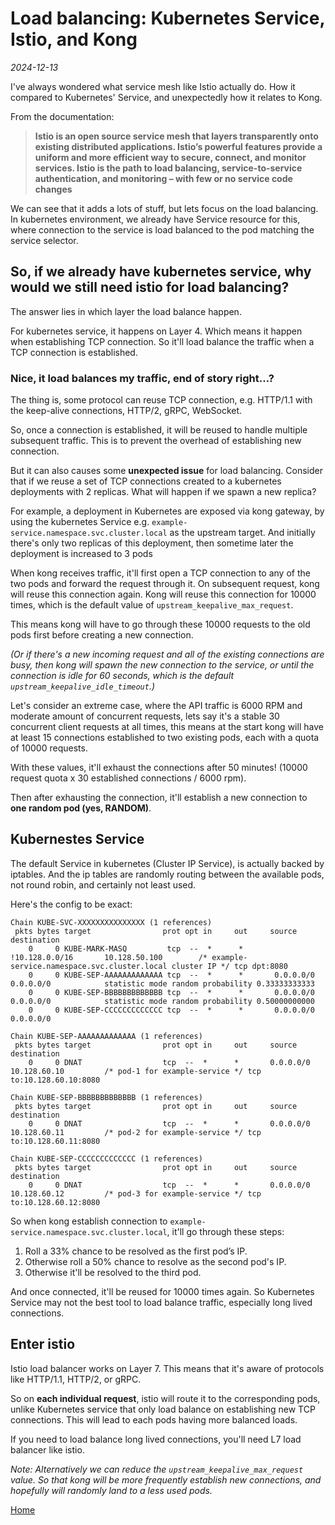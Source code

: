 # Load balancing: Kubernetes Service, Istio, and Kong

*2024-12-13*

I've always wondered what service mesh like Istio actually do. How it compared to Kubernetes' Service, and unexpectedly how it relates to Kong.

From the documentation:

> **Istio is an open source service mesh that layers transparently onto existing distributed applications. Istio’s powerful features provide a uniform and more efficient way to secure, connect, and monitor services. Istio is the path to load balancing, service-to-service authentication, and monitoring – with few or no service code changes**

We can see that it adds a lots of stuff, but lets focus on the load balancing. In kubernetes environment, we already have Service resource for this, where connection to the service is load balanced to the pod matching the service selector.

## So, if we already have kubernetes service, why would we still need istio for load balancing?

The answer lies in which layer the load balance happen.

For kubernetes service, it happens on Layer 4. Which means it happen when establishing TCP connection. So it'll load balance the traffic when a TCP connection is established. 

### Nice, it load balances my traffic, end of story right…?

The thing is, some protocol can reuse TCP connection, e.g. HTTP/1.1 with the keep-alive connections, HTTP/2, gRPC, WebSocket.

So, once a connection is established, it will be reused to handle multiple subsequent traffic. This is to prevent the overhead of establishing new connection.

But it can also causes some **unexpected issue** for load balancing. Consider that if we reuse a set of TCP connections created to a kubernetes deployments with 2 replicas. What will happen if we spawn a new replica?

For example, a deployment in Kubernetes are exposed via kong gateway, by using the kubernetes Service e.g. `example-service.namespace.svc.cluster.local` as the upstream target. And initially there's only two replicas of this deployment, then sometime later the deployment is increased to 3 pods

When kong receives traffic, it'll first open a TCP connection to any of the two pods and forward the request through it. On subsequent request, kong will reuse this connection again. Kong will reuse this connection for 10000 times, which is the default value of `upstream_keepalive_max_request`.

This means kong will have to go through these 10000 requests to the old pods first before creating a new connection. 

*(Or if there's a new incoming request and all of the existing connections are busy, then kong will spawn the new connection to the service, or until the connection is idle for 60 seconds, which is the default `upstream_keepalive_idle_timeout`.)*

Let's consider an extreme case, where the API traffic is 6000 RPM and moderate amount of concurrent requests, lets say it's a stable 30 concurrent client requests at all times, this means at the start kong will have at least 15 connections established to two existing pods, each with a quota of 10000 requests.

With these values, it'll exhaust the connections after 50 minutes! (10000 request quota x 30 established connections / 6000 rpm).

Then after exhausting the connection, it'll establish a new connection to **one random pod (yes, RANDOM)**.

## Kubernestes Service

The default Service in kubernetes (Cluster IP Service), is actually backed by iptables. And the ip tables are randomly routing between the available pods, not round robin, and certainly not least used.

Here's the config to be exact:

```
Chain KUBE-SVC-XXXXXXXXXXXXXXX (1 references)
 pkts bytes target                prot opt in     out     source               destination         
    0     0 KUBE-MARK-MASQ         tcp  --  *      *      !10.128.0.0/16       10.128.50.100        /* example-service.namespace.svc.cluster.local cluster IP */ tcp dpt:8080
    0     0 KUBE-SEP-AAAAAAAAAAAAA tcp  --  *      *       0.0.0.0/0           0.0.0.0/0            statistic mode random probability 0.33333333333
    0     0 KUBE-SEP-BBBBBBBBBBBBB tcp  --  *      *       0.0.0.0/0           0.0.0.0/0            statistic mode random probability 0.50000000000
    0     0 KUBE-SEP-CCCCCCCCCCCCC tcp  --  *      *       0.0.0.0/0           0.0.0.0/0            

Chain KUBE-SEP-AAAAAAAAAAAAA (1 references)
 pkts bytes target                prot opt in     out     source               destination         
    0     0 DNAT                  tcp  --  *      *       0.0.0.0/0           10.128.60.10         /* pod-1 for example-service */ tcp to:10.128.60.10:8080

Chain KUBE-SEP-BBBBBBBBBBBBB (1 references)
 pkts bytes target                prot opt in     out     source               destination         
    0     0 DNAT                  tcp  --  *      *       0.0.0.0/0           10.128.60.11         /* pod-2 for example-service */ tcp to:10.128.60.11:8080

Chain KUBE-SEP-CCCCCCCCCCCCC (1 references)
 pkts bytes target                prot opt in     out     source               destination         
    0     0 DNAT                  tcp  --  *      *       0.0.0.0/0           10.128.60.12         /* pod-3 for example-service */ tcp to:10.128.60.12:8080
```

So when kong establish connection to `example-service.namespace.svc.cluster.local`, it'll go through these steps:

1. Roll a 33% chance to be resolved as the first pod’s IP.
2. Otherwise roll a 50% chance to resolve as the second pod's IP.
3. Otherwise it'll be resolved to the third pod.

And once connected, it'll be reused for 10000 times again. So Kubernetes Service may not the best tool to load balance traffic, especially long lived connections.

## Enter istio

Istio load balancer works on Layer 7. This means that it's aware of protocols like HTTP/1.1, HTTP/2, or gRPC.

So on **each individual request**, istio will route it to the corresponding pods, unlike Kubernetes service that only load balance on establishing new TCP connections. This will lead to each pods having more balanced loads.

If you need to load balance long lived connections, you'll need L7 load balancer like istio.

*Note: Alternatively we can reduce the `upstream_keepalive_max_request` value. So that kong will be more frequently establish new connections, and hopefully will randomly land to a less used pods.*

[Home](?index)
